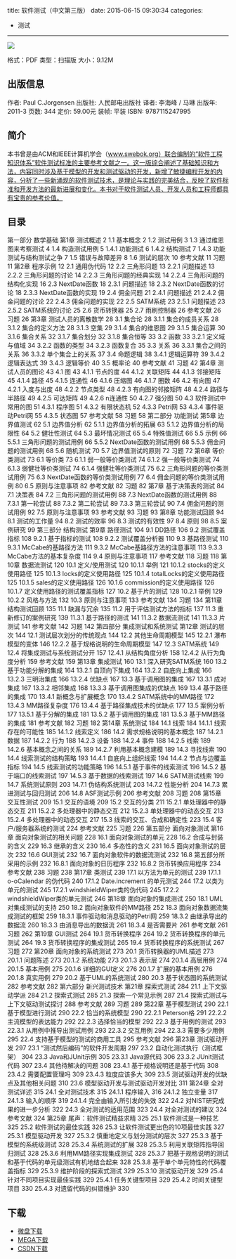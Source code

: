 title: 软件测试（中文第三版）
date: 2015-06-15 09:30:34
categories:
  - 测试
---

![](http://img3.douban.com/lpic/s4649974.jpg)

格式：PDF
类型：扫描版
大小：9.12M

<!--more-->

## 出版信息 ##

作者: Paul C.Jorgensen 
出版社: 人民邮电出版社
译者: 李海峰 / 马琳 
出版年: 2011-3
页数: 344
定价: 59.00元
装帧: 平装
ISBN: 9787115247995

## 简介 ##

本书曾是由ACM和IEEE计算机学会（www.swebok.org）联合编制的“软件工程知识体系”软件测试标准的主要参考文献之一。这一版综合阐述了基础知识和方法，内容同时涉及基于模型的开发和测试驱动的开发，新增了敏捷编程开发的内容，分析了一些新涌现的软件测试技术，是理论与实践的完美结合，反映了软件标准和开发方法的最新进展和变化。本书对于软件测试人员、开发人员和工程师都具有宝贵的参考价值。

## 目录 ##

第一部分 数学基础
第1章 测试概述 2
1.1 基本概念 2
1.2 测试用例 3
1.3 通过维恩图来考察测试 4
1.4 构造测试用例 5
1.4.1 功能测试 6
1.4.2 结构测试 7
1.4.3 功能测试与结构测试之争 7
1.5 错误与故障差异 8
1.6 测试的层次 10
参考文献 11
习题 11
第2章 程序示例 12
2.1 通用伪代码 12
2.2 三角形问题 13
2.2.1 问题描述 13
2.2.2 三角形问题的讨论 14
2.2.3 三角形问题的经典实现 14
2.2.4 三角形问题的结构化实现 16
2.3 NextDate函数 18
2.3.1 问题描述 18
2.3.2 NextDate函数的讨论 18
2.3.3 NextDate函数的实现 19
2.4 佣金问题 21
2.4.1 问题描述 21
2.4.2 佣金问题的讨论 22
2.4.3 佣金问题的实现 22
2.5 SATM系统 23
2.5.1 问题描述 23
2.5.2 SATM系统的讨论 25
2.6 货币转换器 25
2.7 雨刷控制器 26
参考文献 26
习题 26
第3章 测试人员的离散数学 28
3.1 集合论 28
3.1.1 集合的成员关系 28
3.1.2 集合的定义方法 28
3.1.3 空集 29
3.1.4 集合的维恩图 29
3.1.5 集合运算 30
3.1.6 集合关系 32
3.1.7 集合划分 32
3.1.8 集合恒等 33
3.2 函数 33
3.2.1 定义域与值域 34
3.2.2 函数的类型 34
3.2.3 函数复合 35
3.3 关系 36
3.3.1 集合之间的关系 36
3.3.2 单个集合上的关系 37
3.4 命题逻辑 38
3.4.1 逻辑运算符 39
3.4.2 逻辑表达式 39
3.4.3 逻辑等价 40
3.5 概率论 40
参考文献 41
习题 42
第4章 测试人员的图论 43
4.1 图 43
4.1.1 节点的度 44
4.1.2 关联矩阵 44
4.1.3 邻接矩阵 45
4.1.4 路径 45
4.1.5 连通性 46
4.1.6 压缩图 46
4.1.7 圈数 46
4.2 有向图 47
4.2.1 入度与出度 48
4.2.2 节点类型 48
4.2.3 有向图的邻接矩阵 48
4.2.4 路径与半路径 49
4.2.5 可达矩阵 49
4.2.6 n连通性 50
4.2.7 强分图 50
4.3 软件测试中常用的图 51
4.3.1 程序图 51
4.3.2 有限状态机 52
4.3.3 Petri网 53
4.3.4 事件驱动Petri网 55
4.3.5 状态图 57
参考文献 58
习题 58
第二部分 功能测试
第5章 边界值测试 62
5.1 边界值分析 62
5.1.1 边界值分析的拓展 63
5.1.2 边界值分析的局限性 64
5.2 健壮性测试 64
5.3 最坏情况测试 65
5.4 特殊值测试 66
5.5 示例 66
5.5.1 三角形问题的测试用例 66
5.5.2 NextDate函数的测试用例 68
5.5.3 佣金问题的测试用例 68
5.6 随机测试 70
5.7 边界值测试的原则 72
习题 72
第6章 等价类测试 73
6.1 等价类 73
6.1.1 弱一般等价类测试 74
6.1.2 强一般等价类测试 74
6.1.3 弱健壮等价类测试 74
6.1.4 强健壮等价类测试 75
6.2 三角形问题的等价类测试用例 75
6.3 NextDate函数的等价类测试用例 77
6.4 佣金问题的等价类测试用例 80
6.5 原则与注意事项 82
参考文献 82
习题 82
第7章 基于决策表的测试 84
7.1 决策表 84
7.2 三角形问题的测试用例 88
7.3 NextDate函数的测试用例 88
7.3.1 第一轮尝试 88
7.3.2 第二轮尝试 89
7.3.3 第三轮尝试 90
7.4 佣金问题的测试用例 92
7.5 原则与注意事项 93
参考文献 93
习题 93
第8章 功能测试回顾 94
8.1 测试的工作量 94
8.2 测试的效率 96
8.3 测试的有效性 97
8.4 原则 98
8.5 案例研究 99
第三部分 结构测试
第9章 路径测试 104
9.1 DD路径 106
9.2 测试覆盖指标 108
9.2.1 基于指标的测试 108
9.2.2 测试覆盖分析器 110
9.3 基路径测试 110
9.3.1 McCabe的基路径方法 111
9.3.2 McCabe基路径方法的注意事项 113
9.3.3 McCabe方法的基本复杂度 114
9.4 原则与注意事项 117
参考文献 118
习题 118
第10章 数据流测试 120
10.1 定义/使用测试 120
10.1.1 举例 121
10.1.2 stocks的定义使用路径 125
10.1.3 locks的定义使用路径 125
10.1.4 totalLocks的定义使用路径 125
10.1.5 sales的定义使用路径 126
10.1.6 commission的定义使用路径 126
10.1.7 定义使用路径的测试覆盖指标 127
10.2 基于片的测试 128
10.2.1 举例 129
10.2.2 风格与方法 132
10.3 原则与注意事项 133
参考文献 134
习题 134
第11章 结构测试回顾 135
11.1 缺漏与冗余 135
11.2 用于评估测试方法的指标 137
11.3 重新修订的案例研究 139
11.3.1 基于路径的测试 141
11.3.2 数据流测试 141
11.3.3 片测试 141
参考文献 142
习题 142
第四部分 集成测试和系统测试
第12章 测试的层次 144
12.1 测试层次划分的传统观点 144
12.2 其他生命周期模型 145
12.2.1 瀑布模型的变体 146
12.2.2 基于规格说明的生命周期模型 147
12.3 SATM系统 149
12.4 将集成测试与系统测试分开 157
12.4.1 从结构角度分析 158
12.4.2 从行为角度分析 159
参考文献 159
第13章 集成测试 160
13.1 深入研究SATM系统 160
13.2 基于功能分解的集成 164
13.2.1 自顶向下集成 164
13.2.2 自底向上集成 166
13.2.3 三明治集成 166
13.2.4 优缺点 167
13.3 基于调用图的集成 167
13.3.1 成对集成 167
13.3.2 相邻集成 168
13.3.3 基于调用图集成的优缺点 169
13.4 基于路径的集成 170
13.4.1 新概念与扩展概念 170
13.4.2 SATM系统中的MM路径 172
13.4.3 MM路径复杂度 176
13.4.4 基于路径集成技术的优缺点 177
13.5 案例分析 177
13.5.1 基于分解的集成 181
13.5.2 基于调用图的集成 181
13.5.3 基于MM路径的集成 181
参考文献 182
习题 182
第14章 系统测试 184
14.1 线索 184
14.1.1 线索存在的可能性 185
14.1.2 线索定义 186
14.2 需求规格说明的基本概念 187
14.2.1 数据 187
14.2.2 行为 188
14.2.3 设备 188
14.2.4 事件 188
14.2.5 线索 189
14.2.6 基本概念之间的关系 189
14.2.7 利用基本概念建模 189
14.3 寻找线索 190
14.4 线索测试的结构策略 193
14.4.1 自底向上组织线索 194
14.4.2 节点与边覆盖指标 194
14.5 线索测试的功能策略 196
14.5.1 基于事件的线索测试 196
14.5.2 基于端口的线索测试 197
14.5.3 基于数据的线索测试 197
14.6 SATM测试线索 199
14.7 系统测试原则 203
14.7.1 伪结构系统测试 203
14.7.2 性能分析 204
14.7.3 累进测试与回归测试 206
14.8 ASF测试示例 206
参考文献 208
习题 208
第15章 交互性测试 209
15.1 交互的语境 209
15.2 交互的分类 211
15.2.1 单处理器中的静态交互 211
15.2.2 多处理器中的静态交互 212
15.2.3 单处理器中的动态交互 213
15.2.4 多处理器中的动态交互 217
15.3 线索的交互、合成和确定性 223
15.4 客户/服务器系统的测试 224
参考文献 225
习题 226
第五部分 面向对象测试
第16章 面向对象测试的相关问题 228
16.1 面向对象测试的单元 228
16.2 合成与封装的含义 229
16.3 继承的含义 230
16.4 多态性的含义 231
16.5 面向对象测试的层次 232
16.6 GUI测试 232
16.7 面向对象软件的数据流测试 232
16.8 第五部分所采用的示例 232
16.8.1 面向对象的日历程序 232
16.8.2 货币转换应用程序 234
参考文献 238
习题 238
第17章 类测试 239
17.1 以方法为单元的测试 239
17.1.1 o-oCalendar 的伪代码 240
17.1.2 Date.increment 的单元测试 244
17.2 以类为单元的测试 245
17.2.1 windshieldWiper类的伪代码 245
17.2.2 windshieldWiper类的单元测试 246
第18章 面向对象的集成测试 250
18.1 UML对集成测试的支持 250
18.2 面向对象软件的MM路径 252
18.3 面向对象数据流集成测试的框架 259
18.3.1 事件驱动和消息驱动的Petri网 259
18.3.2 由继承导出的数据流 260
18.3.3 由消息导出的数据流 261
18.3.4 是否需要片 261
参考文献 261
习题 262
第19章 GUI测试 264
19.1 货币转换程序 264
19.2 货币转换程序的单元测试 264
19.3 货币转换程序的集成测试 265
19.4 货币转换程序的系统测试 267
习题 272
第20章 面向对象的系统测试 273
20.1 货币转换器的UML描述 273
20.1.1 问题陈述 273
20.1.2 系统功能 273
20.1.3 表示层 274
20.1.4 高层用例 274
20.1.5 基本用例 275
20.1.6 详细的GUI定义 276
20.1.7 扩展的基本用例 276
20.1.8 真实用例 279
20.2 基于UML的系统测试 280
20.3 基于状态图的系统测试 282
参考文献 282
第六部分 新兴测试技术
第21章 探索式测试 284
21.1 上下文驱动学派 284
21.2 探索式测试 285
21.3 探索一个常见示例 287
21.4 探索式测试与上下文驱动测试探讨 288
参考文献 289
习题 289
第22章 基于模型测试 290
22.1 基于模型进行测试 290
22.2 恰当的系统模型 290
22.2.1 Peterson格 291
22.2.2 主流模型的表达能力 292
22.2.3 选择恰当的模型 292
22.3 基于用例的测试 293
22.3.1 从用例中推导出测试用例 293
22.3.2 交互用例 294
22.3.3 需要多少用例 295
22.4 支持基于模型的测试的商用工具 295
参考文献 296
第23章 测试驱动开发 297
23.1 “测试然后编码”的软件开发周期 297
23.2 自动化测试执行（测试框架） 304
23.3 Java和JUnit示例 305
23.3.1 Java源代码 306
23.3.2 JUnit测试代码 307
23.4 其他待解决的问题 308
23.4.1 基于规格说明还是基于代码 308
23.4.2 需要配置管理吗 309
23.4.3 粒度应该多大 309
23.5 测试驱动开发的优缺点及其他相关问题 310
23.6 模型驱动开发与测试驱动开发对比 311
第24章 全对测试详述 315
24.1 全对测试技术 315
24.1.1 程序输入 316
24.1.2 独立变量 317
24.1.3 输入的顺序 319
24.1.4 完全由输入所引发的失效 322
24.2 对NIST研究成果的进一步分析 322
24.3 全对测试的适用范围 323
24.4 对全对测试的建议 324
参考文献 324
第25章 尾声：软件测试精益求精 325
25.1 软件测试是一种技艺 325
25.2 软件测试的最佳实践 326
25.3 让软件测试更出色的10项最佳实践 327
25.3.1 模型驱动开发 327
25.3.2 慎重地定义与划分测试的层次 327
25.3.3 基于模型的系统级测试 328
25.3.4 系统测试的扩展 328
25.3.5 利用关联矩阵指导回归测试 328
25.3.6 利用MM路径实现集成测试 328
25.3.7 把基于规格说明的测试和基于代码的单元级测试有机地结合起来 328
25.3.8 基于单个单元特性的代码覆盖指标 329
25.3.9 维护阶段的探索式测试 329
25.3.10 测试驱动开发 329
25.4 针对不同项目实现最佳实践 329
25.4.1 任务关键型项目 329
25.4.2 时间关键型项目 330
25.4.3 对遗留代码的纠错维护 330

## 下载 ##

+ [微盘下载](http://vdisk.weibo.com/s/aADaW4YRE_NNg)
+ [MEGA下载](https://mega.co.nz/#!XJEEEJLC!AIVULsD1ItXT1yqZHH_qtYuNOsqspO_GuKpDSrjEmgI)
+ [CSDN下载](http://download.csdn.net/detail/wizardforcel/8806721)